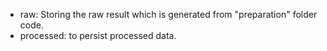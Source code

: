 - raw: Storing the raw result which is generated from "preparation" folder code.
- processed: to persist processed data.
